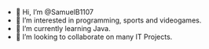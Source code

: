 - 👋 Hi, I’m @SamuelB1107
- 👀 I’m interested in programming, sports and videogames. 
- 🌱 I’m currently learning Java.
- 💞️ I’m looking to collaborate on many IT Projects.

<!---
SamuelB1107/SamuelB1107 is a ✨ special ✨ repository because its `README.md` (this file) appears on your GitHub profile.
You can click the Preview link to take a look at your changes.
--->
